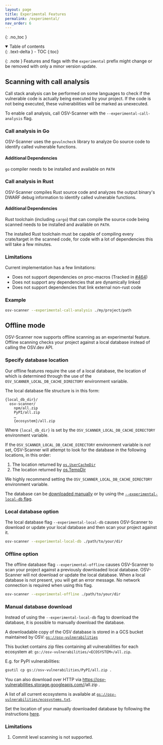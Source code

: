 ```yaml
---
layout: page
title: Experimental Features
permalink: /experimental/
nav_order: 6
---
```

{: .no_toc }

<details open markdown="block">
  <summary>
    Table of contents
  </summary>
  {: .text-delta }
- TOC
{:toc}
</details>

{: .note }
Features and flags with the `experimental` prefix might change or be removed with only a minor version update.

## Scanning with call analysis  

Call stack analysis can be performed on some languages to check if the 
vulnerable code is actually being executed by your project. If the code
is not being executed, these vulnerabilities will be marked as unexecuted.

To enable call analysis, call OSV-Scanner with the `--experimental-call-analysis` flag.

### Call analysis in Go

OSV-Scanner uses the `govulncheck` library to analyze Go source code to identify called vulnerable functions.

#### Additional Dependencies

`go` compiler needs to be installed and available on `PATH`    

### Call analysis in Rust

OSV-Scanner compiles Rust source code and analyzes the output binary's DWARF debug information to identify called vulnerable functions.

#### Additional Dependencies

Rust toolchain (including `cargo`) that can compile the source code being scanned needs to be installed and available on `PATH`.

The installed Rust toolchain must be capable of compiling every crate/target in the scanned code, for code with
a lot of dependencies this will take a few minutes.

### Limitations

Current implementation has a few limitations:

- Does not support dependencies on proc-macros (Tracked in [#464](https://github.com/google/osv-scanner/issues/464))
- Does not support any dependencies that are dynamically linked
- Does not support dependencies that link external non-rust code

### Example
```bash
osv-scanner --experimental-call-analysis ./my/project/path
```

## Offline mode

OSV-Scanner now supports offline scanning as an experimental feature. Offline scanning checks your project against a local database instead of calling the OSV.dev API.

### Specify database location

Our offline features require the use of a local database, the location of which is determined through the use of the `OSV_SCANNER_LOCAL_DB_CACHE_DIRECTORY` environment variable. 

The local database file structure is in this form:

```
{local_db_dir}/
  osv-scanner/
    npm/all.zip
    PyPI/all.zip
    …
    {ecosystem}/all.zip
```

Where `{local_db_dir}` is set by the `OSV_SCANNER_LOCAL_DB_CACHE_DIRECTORY` environment variable. 

If the `OSV_SCANNER_LOCAL_DB_CACHE_DIRECTORY` environment variable is _not_ set, OSV-Scanner will attempt to look for the database in the following locations, in this order: 

1. The location returned by [`os.UserCacheDir`](https://pkg.go.dev/os#UserCacheDir)
2. The location returned by [os.TempDir](https://pkg.go.dev/os#TempDir)

We highly recommend setting the `OSV_SCANNER_LOCAL_DB_CACHE_DIRECTORY` environment variable.

The database can be [downloaded manually](./experimental.md#manual-database-download) or by using the [`--experimental-local-db` flag](./experimental.md#local-database-option). 



### Local database option

The local database flag `--experimental-local-db` causes OSV-Scanner to download or update your local database and then scan your project against it. 

```bash
osv-scanner --experimental-local-db ./path/to/your/dir
```

### Offline option
The offline database flag `--experimental-offline` causes OSV-Scanner to scan your project against a previously downloaded local database. OSV-Scanner will not download or update the local database. When a local database is not present, you will get an error message. No network connection is required when using this flag.

```bash
osv-scanner --experimental-offline ./path/to/your/dir
```

### Manual database download
Instead of using the `--experimental-local-db` flag to download the database, it is possible to manually download the database. 

A downloadable copy of the OSV database is stored in a GCS bucket maintained by OSV:
[`gs://osv-vulnerabilities`](https://osv-vulnerabilities.storage.googleapis.com)

This bucket contains zip files  containing all vulnerabilities for each ecosystem at:
`gs://osv-vulnerabilities/<ECOSYSTEM>/all.zip`.

E.g. for PyPI vulnerabilities:

```bash
gsutil cp gs://osv-vulnerabilities/PyPI/all.zip .
```

You can also download over HTTP via https://osv-vulnerabilities.storage.googleapis.com/<ECOSYSTEM>/all.zip .

A list of all current ecosystems is available at 
[`gs://osv-vulnerabilities/ecosystems.txt`](https://osv-vulnerabilities.storage.googleapis.com/ecosystems.txt).

Set the location of your manually downloaded database by following the instructions [here](./experimental.md#specify-database-location).

### Limitations

1. Commit level scanning is not supported. 